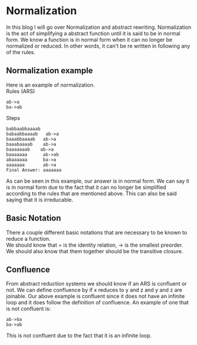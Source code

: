 # Normalization
In this blog I will go over Normalization and abstract rewriting. Normalization is the act of simplifying a abstract function until it is said to be in normal form. 
We know a function is in normal form when it can no longer be normalized or reduced. In other words, it can't be re written in following any of the rules. 
## Normalization example
Here is an example of normalization. 
<br>
Rules (ARS)
```
ab->a
ba->ab
```
Steps
```
babbaabbaaaab  
babaabbaaaab   ab->a
baaabbaaaab   ab->a
baaabaaaab    ab->a
baaaaaaab    ab->a
baaaaaaa      ab->ab
abaaaaaa      ba->a
aaaaaaa       ab->a
Final Answer: aaaaaaa
```
As can be seen in this example, our answer is in normal form. We can say it is in normal form due to the fact that it can no longer be simplified according to the rules that are 
mentioned above. This can also be said saying that it is irreducable. 

## Basic Notation
There a couple different basic notations that are necessary to be known to reduce a function. 
<br>
We should know that = is the identity relation, -> is the smallest preorder. We should also know that them together should be the transitive closure.

## Confluence
From abstract reduction systems we should know if an ARS is confluent or not. We can define confluence by if x reduces to y and z and y and z are joinable. Our above example is 
confluent since it does not have an infinite loop and it does follow the definition of confluence. An example of one that is not confluent is:
``` 
ab->ba
ba->ab
```
This is not confluent due to the fact that it is an infinite loop. 
